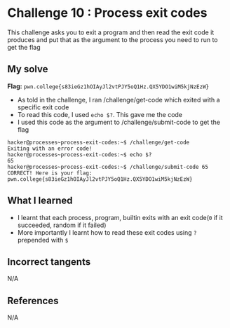 # Challenge 10 : Process exit codes
This challenge asks you to exit a program and then read the exit code it produces and put that as the argument to the process you need to run to get the flag

## My solve
**Flag:** `pwn.college{s83ieGz1hOIAyJl2vtPJY5oQ1Hz.QX5YDO1wiM5kjNzEzW}`

- As told in the challenge, I ran /challenge/get-code which exited with a specific exit code
- To read this code, I used `echo $?`. This gave me the code
- I used this code as the argument to /challenge/submit-code to get the flag
```
hacker@processes~process-exit-codes:~$ /challenge/get-code
Exiting with an error code!
hacker@processes~process-exit-codes:~$ echo $?
65
hacker@processes~process-exit-codes:~$ /challenge/submit-code 65
CORRECT! Here is your flag:
pwn.college{s83ieGz1hOIAyJl2vtPJY5oQ1Hz.QX5YDO1wiM5kjNzEzW}
```

## What I learned 
- I learnt that each process, program, builtin exits with an exit code(`0` if it succeeded, random if it failed)
- More importantly I learnt how to read these exit codes using `?` prepended with `$`

## Incorrect tangents 
N/A

## References 
N/A

